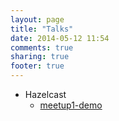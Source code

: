 ```yaml
---
layout: page
title: "Talks"
date: 2014-05-12 11:54
comments: true
sharing: true
footer: true
---
```

* Hazelcast
  - [meetup1-demo](./talks/hazelcast/meetup1-intro/index.html)

